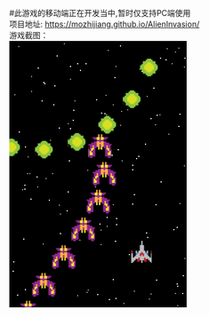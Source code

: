 #此游戏的移动端正在开发当中,暂时仅支持PC端使用  
项目地址: https://mozhijiang.github.io/AlienInvasion/  
游戏截图：  
![images](images/screenshots.PNG)  
